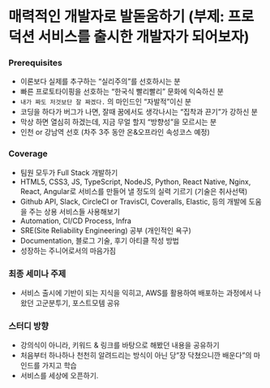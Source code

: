 # 매력적인 개발자로 발돋움하기 (부제: 프로덕션 서비스를 출시한 개발자가 되어보자)

### Prerequisites
- 이론보다 실제를 추구하는 “실리주의”를 선호하시는 분
- 빠른 프로토타이핑을 선호하는 “한국식 빨리빨리” 문화에 익숙하신 분
- `내가 짜도 저것보단 잘 짜겠다.` 의 마인드인 “자발적”이신 분
- 코딩을 하다가 버그가 나면, 잘때 꿈에서도 생각나시는 “집착과 끈기”가 강하신 분
- 막상 하면 열심히 하겠는데, 지금 무얼 할지 “방향성”을 모르시는 분
- 인천 or 강남역 선호 (차주 3주 동안 온&오프라인 속성코스 예정)

### Coverage
- 팀원 모두가 Full Stack 개발하기
- HTML5, CSS3, JS, TypeScript, NodeJS, Python, React Native, Nginx, React, Angular로 서비스를 만들어 낼 정도의 실력 기르기 (기술은 취사선택)
- Github API, Slack, CircleCI or TravisCI, Coveralls, Elastic, 등의 개발에 도움을 주는 상용 서비스들 사용해보기 
- Automation, CI/CD Process, Infra
- SRE(Site Reliability Engineering) 공부 (개인적인 욕구)
- Documentation, 블로그 기술, 후기 아티클 작성 방법
- 성장하는 주니어로서의 마음가짐

### 최종 세미나 주제
- 서비스 출시에 기반이 되는 지식을 익히고, AWS를 활용하여 배포하는 과정에서 나왔던 고군분투기, 포스트모템 공유

### 스터디 방향
- 강의식이 아니라, 키워드 & 링크를 바탕으로 해봤던 내용을 공유하기
- 처음부터 하나하나 천천히 알려드리는 방식이 아닌 당”장 닥쳤으니깐 배운다”의 마인드를 가지고 학습
- 서비스를 세상에 오픈하기.